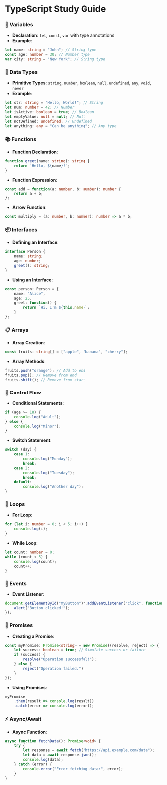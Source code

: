 # TypeScript Study Guide

### 📜 Variables
- **Declaration**: `let`, `const`, `var` with type annotations
- **Example**:
```typescript
let name: string = "John"; // String type
const age: number = 30; // Number type
var city: string = "New York"; // String type
```

### 🔄 Data Types
- **Primitive Types**: `string`, `number`, `boolean`, `null`, `undefined`, `any`, `void`, `never`
- **Example**:
```typescript
let str: string = "Hello, World!"; // String
let num: number = 42; // Number
let isActive: boolean = true; // Boolean
let emptyValue: null = null; // Null
let notDefined: undefined; // Undefined
let anything: any = "Can be anything"; // Any type
```

### 📚 Functions
- **Function Declaration**:
```typescript
function greet(name: string): string {
    return `Hello, ${name}!`;
}
```
- **Function Expression**:
```typescript
const add = function(a: number, b: number): number {
    return a + b;
};
```
- **Arrow Function**:
```typescript
const multiply = (a: number, b: number): number => a * b;
```

### 📦 Interfaces
- **Defining an Interface**:
```typescript
interface Person {
    name: string;
    age: number;
    greet(): string;
}
```
- **Using an Interface**:
```typescript
const person: Person = {
    name: "Alice",
    age: 25,
    greet: function() {
        return `Hi, I'm ${this.name}`;
    }
};
```

### 📋 Arrays
- **Array Creation**:
```typescript
const fruits: string[] = ["apple", "banana", "cherry"];
```
- **Array Methods**:
```typescript
fruits.push("orange"); // Add to end
fruits.pop(); // Remove from end
fruits.shift(); // Remove from start
```

### 🔄 Control Flow
- **Conditional Statements**:
```typescript
if (age >= 18) {
    console.log("Adult");
} else {
    console.log("Minor");
}
```
- **Switch Statement**:
```typescript
switch (day) {
    case 1:
        console.log("Monday");
        break;
    case 2:
        console.log("Tuesday");
        break;
    default:
        console.log("Another day");
}
```

### 🔁 Loops
- **For Loop**:
```typescript
for (let i: number = 0; i < 5; i++) {
    console.log(i);
}
```
- **While Loop**:
```typescript
let count: number = 0;
while (count < 5) {
    console.log(count);
    count++;
}
```

### 📅 Events
- **Event Listener**:
```typescript
document.getElementById("myButton")?.addEventListener("click", function() {
    alert("Button clicked!");
});
```

### 🧩 Promises
- **Creating a Promise**:
```typescript
const myPromise: Promise<string> = new Promise((resolve, reject) => {
    let success: boolean = true; // Simulate success or failure
    if (success) {
        resolve("Operation successful!");
    } else {
        reject("Operation failed.");
    }
});
```
- **Using Promises**:
```typescript
myPromise
    .then(result => console.log(result))
    .catch(error => console.log(error));
```

### ⚡ Async/Await
- **Async Function**:
```typescript
async function fetchData(): Promise<void> {
    try {
        let response = await fetch("https://api.example.com/data");
        let data = await response.json();
        console.log(data);
    } catch (error) {
        console.error("Error fetching data:", error);
    }
}
```
